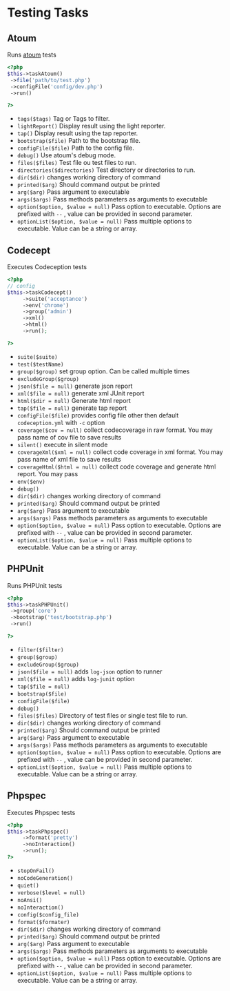# Testing Tasks
## Atoum


Runs [atoum](http://atoum.org/) tests

``` php
<?php
$this->taskAtoum()
 ->file('path/to/test.php')
 ->configFile('config/dev.php')
 ->run()

?>
```

* `tags($tags)`  Tag or Tags to filter.
* `lightReport()`  Display result using the light reporter.
* `tap()`  Display result using the tap reporter.
* `bootstrap($file)`  Path to the bootstrap file.
* `configFile($file)`  Path to the config file.
* `debug()`  Use atoum's debug mode.
* `files($files)`  Test file ou test files to run.
* `directories($directories)`  Test directory or directories to run.
* `dir($dir)`  changes working directory of command
* `printed($arg)`  Should command output be printed
* `arg($arg)`  Pass argument to executable
* `args($args)`  Pass methods parameters as arguments to executable
* `option($option, $value = null)`  Pass option to executable. Options are prefixed with `--` , value can be provided in second parameter.
* `optionList($option, $value = null)`  Pass multiple options to executable. Value can be a string or array.

## Codecept


Executes Codeception tests

``` php
<?php
// config
$this->taskCodecept()
     ->suite('acceptance')
     ->env('chrome')
     ->group('admin')
     ->xml()
     ->html()
     ->run();

?>
```


* `suite($suite)` 
* `test($testName)` 
* `group($group)`  set group option. Can be called multiple times
* `excludeGroup($group)` 
* `json($file = null)`  generate json report
* `xml($file = null)`  generate xml JUnit report
* `html($dir = null)`  Generate html report
* `tap($file = null)`  generate tap report
* `configFile($file)`  provides config file other then default `codeception.yml` with `-c` option
* `coverage($cov = null)`  collect codecoverage in raw format. You may pass name of cov file to save results
* `silent()`  execute in silent mode
* `coverageXml($xml = null)`  collect code coverage in xml format. You may pass name of xml file to save results
* `coverageHtml($html = null)`  collect code coverage and generate html report. You may pass
* `env($env)` 
* `debug()` 
* `dir($dir)`  changes working directory of command
* `printed($arg)`  Should command output be printed
* `arg($arg)`  Pass argument to executable
* `args($args)`  Pass methods parameters as arguments to executable
* `option($option, $value = null)`  Pass option to executable. Options are prefixed with `--` , value can be provided in second parameter.
* `optionList($option, $value = null)`  Pass multiple options to executable. Value can be a string or array.

## PHPUnit


Runs PHPUnit tests

``` php
<?php
$this->taskPHPUnit()
 ->group('core')
 ->bootstrap('test/bootstrap.php')
 ->run()

?>
```

* `filter($filter)` 
* `group($group)` 
* `excludeGroup($group)` 
* `json($file = null)`  adds `log-json` option to runner
* `xml($file = null)`  adds `log-junit` option
* `tap($file = null)` 
* `bootstrap($file)` 
* `configFile($file)` 
* `debug()` 
* `files($files)`  Directory of test files or single test file to run.
* `dir($dir)`  changes working directory of command
* `printed($arg)`  Should command output be printed
* `arg($arg)`  Pass argument to executable
* `args($args)`  Pass methods parameters as arguments to executable
* `option($option, $value = null)`  Pass option to executable. Options are prefixed with `--` , value can be provided in second parameter.
* `optionList($option, $value = null)`  Pass multiple options to executable. Value can be a string or array.

## Phpspec


Executes Phpspec tests

``` php
<?php
$this->taskPhpspec()
     ->format('pretty')
     ->noInteraction()
     ->run();
?>
```


* `stopOnFail()` 
* `noCodeGeneration()` 
* `quiet()` 
* `verbose($level = null)` 
* `noAnsi()` 
* `noInteraction()` 
* `config($config_file)` 
* `format($formater)` 
* `dir($dir)`  changes working directory of command
* `printed($arg)`  Should command output be printed
* `arg($arg)`  Pass argument to executable
* `args($args)`  Pass methods parameters as arguments to executable
* `option($option, $value = null)`  Pass option to executable. Options are prefixed with `--` , value can be provided in second parameter.
* `optionList($option, $value = null)`  Pass multiple options to executable. Value can be a string or array.

